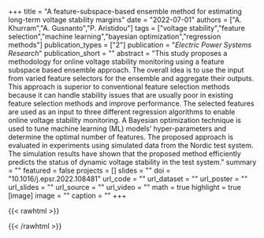 +++
title = "A feature-subspace-based ensemble method for estimating long-term voltage stability margins"
date = "2022-07-01"
authors = ["A. Khurram","A. Gusnanto","P. Aristidou"]
tags = ["voltage stability","feature selection","machine learning","bayesian optimization","regression methods"]
publication_types = ["2"]
publication = "_Electric Power Systems Research_"
publication_short = ""
abstract = "This study proposes a methodology for online voltage stability monitoring using a feature subspace based ensemble approach. The overall idea is to use the input from varied feature selectors for the ensemble and aggregate their outputs. This approach is superior to conventional feature selection methods because it can handle stability issues that are usually poor in existing feature selection methods and improve performance. The selected features are used as an input to three different regression algorithms to enable online voltage stability monitoring. A Bayesian optimization technique is used to tune machine learning (ML) models’ hyper-parameters and determine the optimal number of features. The proposed approach is evaluated in experiments using simulated data from the Nordic test system. The simulation results have shown that the proposed method efficiently predicts the status of dynamic voltage stability in the test system."
summary = ""
featured = false
projects = []
slides = ""
doi = "10.1016/j.epsr.2022.108481"
url_code = ""
url_dataset = ""
url_poster = ""
url_slides = ""
url_source = ""
url_video = ""
math = true
highlight = true
[image]
image = ""
caption = ""
+++

{{< rawhtml >}}
<div data-badge-details="right" data-badge-type="medium-donut" data-doi="10.1016/j.epsr.2022.108481" data-hide-no-mentions="true" class="altmetric-embed"></div>
{{< /rawhtml >}}
